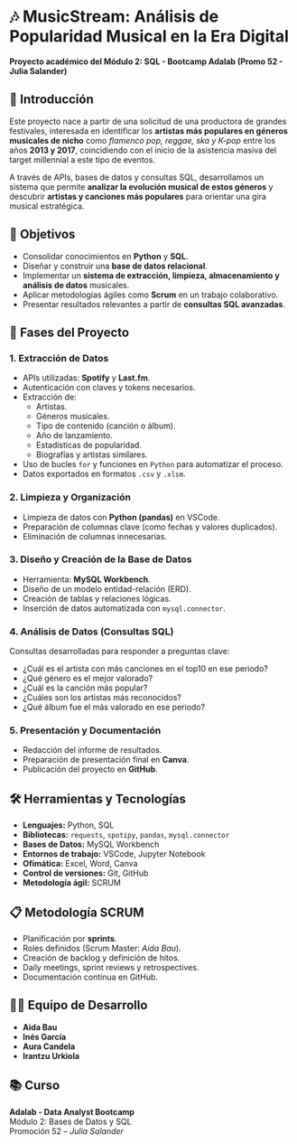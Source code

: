 # 🎶 MusicStream: Análisis de Popularidad Musical en la Era Digital

**Proyecto académico del Módulo 2: SQL - Bootcamp Adalab (Promo 52 - Julia Salander)**

## 📌 Introducción

Este proyecto nace a partir de una solicitud de una productora de grandes festivales, interesada en identificar los **artistas más populares en géneros musicales de nicho** como *flamenco pop, reggae, ska y K-pop* entre los años **2013 y 2017**, coincidiendo con el inicio de la asistencia masiva del target millennial a este tipo de eventos.

A través de APIs, bases de datos y consultas SQL, desarrollamos un sistema que permite **analizar la evolución musical de estos géneros** y descubrir **artistas y canciones más populares** para orientar una gira musical estratégica.

## 🎯 Objetivos

- Consolidar conocimientos en **Python** y **SQL**.
- Diseñar y construir una **base de datos relacional**.
- Implementar un **sistema de extracción, limpieza, almacenamiento y análisis de datos** musicales.
- Aplicar metodologías ágiles como **Scrum** en un trabajo colaborativo.
- Presentar resultados relevantes a partir de **consultas SQL avanzadas**.

## 🧠 Fases del Proyecto

### 1. Extracción de Datos
- APIs utilizadas: **Spotify** y **Last.fm**.
- Autenticación con claves y tokens necesarios.
- Extracción de:
  - Artistas.
  - Géneros musicales.
  - Tipo de contenido (canción o álbum).
  - Año de lanzamiento.
  - Estadísticas de popularidad.
  - Biografías y artistas similares.
- Uso de bucles `for` y funciones en `Python` para automatizar el proceso.
- Datos exportados en formatos `.csv` y `.xlsm`.

### 2. Limpieza y Organización
- Limpieza de datos con **Python (pandas)** en VSCode.
- Preparación de columnas clave (como fechas y valores duplicados).
- Eliminación de columnas innecesarias.

### 3. Diseño y Creación de la Base de Datos
- Herramienta: **MySQL Workbench**.
- Diseño de un modelo entidad-relación (ERD).
- Creación de tablas y relaciones lógicas.
- Inserción de datos automatizada con `mysql.connector`.

### 4. Análisis de Datos (Consultas SQL)
Consultas desarrolladas para responder a preguntas clave:
- ¿Cuál es el artista con más canciones en el top10 en ese periodo?
- ¿Qué género es el mejor valorado?
- ¿Cuál es la canción más popular?
- ¿Cuáles son los artistas más reconocidos?
- ¿Qué álbum fue el más valorado en ese periodo?

### 5. Presentación y Documentación
- Redacción del informe de resultados.
- Preparación de presentación final en **Canva**.
- Publicación del proyecto en **GitHub**.

## 🛠️ Herramientas y Tecnologías

- **Lenguajes:** Python, SQL
- **Bibliotecas:** `requests`, `spotipy`, `pandas`, `mysql.connector`
- **Bases de Datos:** MySQL Workbench
- **Entornos de trabajo:** VSCode, Jupyter Notebook
- **Ofimática:** Excel, Word, Canva
- **Control de versiones:** Git, GitHub
- **Metodología ágil:** SCRUM

## 📋 Metodología SCRUM

- Planificación por **sprints**.
- Roles definidos (Scrum Master: *Aida Bau*).
- Creación de backlog y definición de hitos.
- Daily meetings, sprint reviews y retrospectives.
- Documentación continua en GitHub.

## 👩‍💻 Equipo de Desarrollo

- **Aida Bau**
- **Inés García**
- **Aura Candela**
- **Irantzu Urkiola**

## 📚 Curso

**Adalab - Data Analyst Bootcamp**  
Módulo 2: Bases de Datos y SQL  
Promoción 52 – *Julia Salander*
